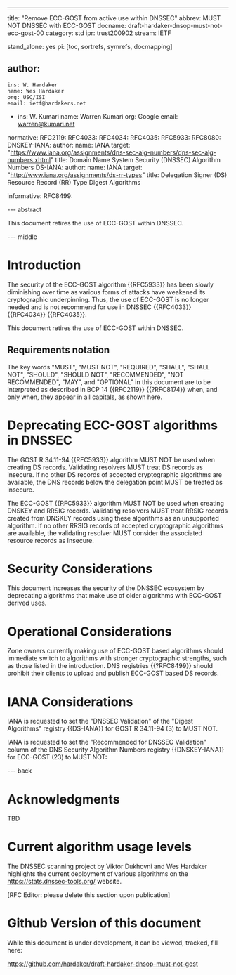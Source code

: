 ---
title: "Remove ECC-GOST from active use within DNSSEC"
abbrev: MUST NOT DNSSEC with ECC-GOST
docname: draft-hardaker-dnsop-must-not-ecc-gost-00
category: std
ipr: trust200902
stream: IETF


stand_alone: yes
pi: [toc, sortrefs, symrefs, docmapping]

author:
  -
    ins: W. Hardaker
    name: Wes Hardaker
    org: USC/ISI
    email: ietf@hardakers.net
  -
    ins: W. Kumari
    name: Warren Kumari
    org: Google
    email: warren@kumari.net

normative:
  RFC2119:
  RFC4033:
  RFC4034:
  RFC4035:
  RFC5933:
  RFC8080:
  DNSKEY-IANA:
    author:
      name: IANA
    target: "https://www.iana.org/assignments/dns-sec-alg-numbers/dns-sec-alg-numbers.xhtml"
    title: Domain Name System Security (DNSSEC) Algorithm Numbers
  DS-IANA:
    author:
      name: IANA
    target: "http://www.iana.org/assignments/ds-rr-types"
    title: Delegation Signer (DS) Resource Record (RR) Type Digest Algorithms

informative:
  RFC8499:


--- abstract

This document retires the use of ECC-GOST within DNSSEC.

--- middle

# Introduction

The security of the ECC-GOST algorithm {{RFC5933}} has been slowly
diminishing over time as various forms of attacks have weakened its
cryptographic underpinning.  Thus, the use of ECC-GOST is no longer
needed and is not recommend for use in DNSSEC {{RFC4033}} {{RFC4034}}
{{RFC4035}}.

This document retires the use of ECC-GOST within DNSSEC.

## Requirements notation

   The key words "MUST", "MUST NOT", "REQUIRED", "SHALL", "SHALL NOT",
   "SHOULD", "SHOULD NOT", "RECOMMENDED", "NOT RECOMMENDED", "MAY",
   and "OPTIONAL" in this document are to be interpreted as described
   in BCP 14 {{RFC2119}} {{?RFC8174}} when, and only when, they appear
   in all capitals, as shown here.

# Deprecating ECC-GOST algorithms in DNSSEC

The GOST R 34.11-94 {{RFC5933}} algorithm MUST NOT be used when
creating DS records.  Validating resolvers MUST treat DS records as
insecure.  If no other DS records of accepted cryptographic algorithms
are available, the DNS records below the delegation point MUST be
treated as insecure.

The ECC-GOST {{RFC5933}} algorithm MUST NOT be used when creating
DNSKEY and RRSIG records.  Validating resolvers MUST treat
RRSIG records created from DNSKEY records using these algorithms as an
unsupported algorithm. If no other RRSIG records of accepted cryptographic
algorithms are available, the validating resolver MUST consider the
associated resource records as Insecure.


# Security Considerations

This document increases the security of the DNSSEC ecosystem by
deprecating algorithms that make use of older algorithms with ECC-GOST
derived uses.

# Operational Considerations

Zone owners currently making use of ECC-GOST based algorithms should
immediate switch to algorithms with stronger cryptographic strengths,
such as those listed in the introduction.  DNS registries {{?RFC8499}}
should prohibit their clients to upload and publish ECC-GOST based DS
records.

# IANA Considerations

IANA is requested to set the "DNSSEC Validation" of the "Digest
Algorithms" registry {{DS-IANA}} for GOST R 34.11-94 (3) to MUST NOT.

IANA is requested to set the "Recommended for DNSSEC Validation"
column of the DNS Security Algorithm Numbers registry {{DNSKEY-IANA}}
for ECC-GOST (23) to MUST NOT:

--- back

# Acknowledgments

TBD

# Current algorithm usage levels

The DNSSEC scanning project by Viktor Dukhovni and Wes Hardaker
highlights the current deployment of various algorithms on the
https://stats.dnssec-tools.org/ website.

[RFC Editor: please delete this section upon publication]

# Github Version of this document

While this document is under development, it can be viewed, tracked,
fill here:

https://github.com/hardaker/draft-hardaker-dnsop-must-not-gost

